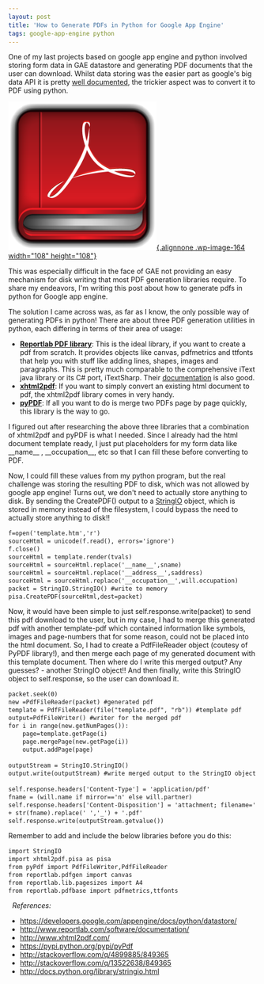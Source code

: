 ```yaml
---
layout: post
title: 'How to Generate PDFs in Python for Google App Engine'
tags: google-app-engine python
---
```


One of my last projects based on google app engine and python involved storing form data in GAE datastore and generating PDF documents that the user can download. Whilst data storing was the easier part as google's big data API it is pretty [well documented](https://developers.google.com/appengine/docs/python/datastore/), the trickier aspect was to convert it to PDF using python.<!--more-->

[![pdf](/uploads/old/pdf-300x300.png){.alignnone .wp-image-164 width="108" height="108"}](/uploads/old/pdf.png)

This was especially difficult in the face of GAE not providing an easy mechanism for disk writing that most PDF generation libraries require. To share my endeavors, I'm writing this post about how to generate pdfs in python for Google app engine.

The solution I came across was, as far as I know, the only possible way of generating PDFs in python! There are about three PDF generation utilities in python, each differing in terms of their area of usage:

-   [**Reportlab PDF library**](http://www.reportlab.com): This is the ideal library, if you want to create a pdf from scratch. It provides objects like canvas, pdfmetrics and ttfonts that help you with stuff like adding lines, shapes, images and paragraphs. This is pretty much comparable to the comprehensive iText java library or its C\# port, iTextSharp. Their [documentation](http://www.reportlab.com/software/documentation/) is also good.
-   [**xhtml2pdf**](http://www.xhtml2pdf.com/): If you want to simply convert an existing html document to pdf, the xhtml2pdf library comes in very handy.
-   [**pyPDF**](https://pypi.python.org/pypi/pyPdf): If all you want to do is merge two PDFs page by page quickly, this library is the way to go.

I figured out after researching the above three libraries that a combination of xhtml2pdf and pyPDF is what I needed. Since I already had the html document template ready, I just put placeholders for my form data like \_\_name\_\_ , \_\_occupation\_\_, etc so that I can fill these before converting to PDF.

Now, I could fill these values from my python program, but the real challenge was storing the resulting PDF to disk, which was not allowed by google app engine! Turns out, we don't need to actually store anything to disk. By sending the CreatePDF() output to a [StringIO](http://docs.python.org/library/stringio.html) object, which is stored in memory instead of the filesystem, I could bypass the need to actually store anything to disk!!

	f=open('template.htm','r')
	sourceHtml = unicode(f.read(), errors='ignore')
	f.close()
	sourceHtml = template.render(tvals)
	sourceHtml = sourceHtml.replace('__name__',sname)
	sourceHtml = sourceHtml.replace('__address__',saddress)
	sourceHtml = sourceHtml.replace('__occupation__',will.occupation)
	packet = StringIO.StringIO() #write to memory
	pisa.CreatePDF(sourceHtml,dest=packet)

Now, it would have been simple to just self.response.write(packet) to send this pdf download to the user, but in my case, I had to merge this generated pdf with another template-pdf which contained information like symbols, images and page-numbers that for some reason, could not be placed into the html document. So, I had to create a PdfFileReader object (coutesy of PyPDF library!), and then merge each page of my generated document with this template document. Then where do I write this merged output? Any guesses? - another StringIO object!! And then finally, write this StringIO object to self.response, so the user can download it.

	packet.seek(0)
	new =PdfFileReader(packet) #generated pdf
	template = PdfFileReader(file("template.pdf", "rb")) #template pdf
	output=PdfFileWriter() #writer for the merged pdf
	for i in range(new.getNumPages()):
		page=template.getPage(i)
		page.mergePage(new.getPage(i))
		output.addPage(page)

	outputStream = StringIO.StringIO()
	output.write(outputStream) #write merged output to the StringIO object

	self.response.headers['Content-Type'] = 'application/pdf'
	fname = (will.name if mirror=='n' else will.partner)
	self.response.headers['Content-Disposition'] = 'attachment; filename=' + str(fname).replace(' ','_') + '.pdf'
	self.response.write(outputStream.getvalue())

Remember to add and include the below libraries before you do this:

	import StringIO
	import xhtml2pdf.pisa as pisa
	from pyPdf import PdfFileWriter,PdfFileReader
	from reportlab.pdfgen import canvas
	from reportlab.lib.pagesizes import A4
	from reportlab.pdfbase import pdfmetrics,ttfonts

 
*References:*

- <https://developers.google.com/appengine/docs/python/datastore/>
- <http://www.reportlab.com/software/documentation/>
- <http://www.xhtml2pdf.com/>
- <https://pypi.python.org/pypi/pyPdf>
- <http://stackoverflow.com/q/4899885/849365>
- <http://stackoverflow.com/q/13522638/849365>
- <http://docs.python.org/library/stringio.html>
